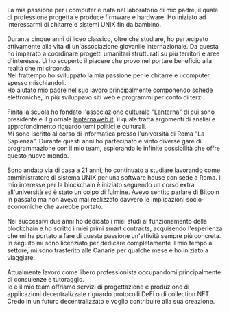 La mia passione per i computer è nata nel laboratorio di mio padre, il quale di professione progetta e produce firmware e hardware. Ho iniziato ad interessarmi di chitarre e sistemi UNIX fin da bambino. 
<br/>
<br/>
Durante cinque anni di liceo classico, oltre che studiare, ho partecipato attivamente alla vita di un'associazione giovanile internazionale. Da questa ho imparato a coordinare progetti umanitari strutturati su più territori e aree d'interesse. Lì ho scoperto il piacere che provo nel portare beneficio alla realtà che mi circonda.  
Nel frattempo ho sviluppato la mia passione per le chitarre e i computer, spesso mischiandoli.
<br/>
Ho aiutato mio padre nel suo lavoro principalmente componendo schede elettroniche, in più sviluppavo siti web e programmi per conto di terzi.
<br/><br/>
Finita la scuola ho fondato l'associazione culturale "Lanterna" di cui sono presidente e il giornale <a href="https://www.lanternaweb.it/" target="_blank">lanternaweb.it</a>, il quale tratta argomenti di analisi e approfondimento riguardo temi politici e culturali.<br/>
Mi sono iscritto al corso di informatica presso l'università di Roma "La Sapienza". Durante questi anni ho partecipato e vinto diverse gare di programmazione con il mio team, esplorando le infinite possibilità che offre questo nuovo mondo.
<br/><br/>
Sono andato via di casa a 21 anni, ho continuato a studiare lavorando come amministratore di sistema UNIX per una software house con sede a Roma.
Il mio interesse per la blockchain è iniziato seguendo un corso extra all'università ed è stato un colpo di fulmine. Avevo sentito parlare di Bitcoin in passato ma non avevo mai realizzato davvero le implicazioni socio-economiche che avrebbe portato. 
<br/><br/>
Nei successivi due anni ho dedicato i miei studi al funzionamento della blockchain e ho scritto i miei primi smart contracts, acquisendo l'esperienza che mi ha portato a fare di questa passione un'attività sempre più concreta.
<br/>
In seguito mi sono licenziato per dedicare completamente il mio tempo al settore, mi sono trasferito alle Canarie per qualche mese e ho iniziato a viaggiare. 
<br/><br/>
Attualmente lavoro come libero professionista occupandomi principalmente di consulenze e tutoraggio.  
Io e il mio team offriamo servizi di progettazione e produzione di applicazioni decentralizzate riguardo protocolli DeFi o di collection NFT.  
Credo in un futuro decentralizzato e voglio contribuire alla sua creazione.